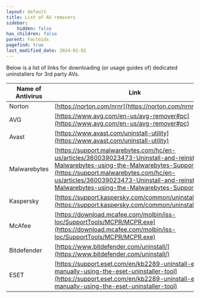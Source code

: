 ```yaml
---
layout: default
title: List of AV removers
sidebar:
    hidden: false
has_children: false
parent: Factoids
pagefind: true
last_modified_date: 2024-01-02
---
```


Below is a list of links for downloading (or usage guides of) dedicated uninstallers for 3rd party AVs. 

|Name of Antivirus|Link|
|---|---|
|Norton|[https://norton.com/nrnr](https://norton.com/nrnr)|
|AVG|[https://www.avg.com/en-us/avg-remover#pc](https://www.avg.com/en-us/avg-remover#pc)|
|Avast|[https://www.avast.com/uninstall-utility](https://www.avast.com/uninstall-utility)|
|Malwarebytes|[https://support.malwarebytes.com/hc/en-us/articles/360039023473-Uninstall-and-reinstall-Malwarebytes-using-the-Malwarebytes-Support-Tool](https://support.malwarebytes.com/hc/en-us/articles/360039023473-Uninstall-and-reinstall-Malwarebytes-using-the-Malwarebytes-Support-Tool)|
|Kaspersky|[https://support.kaspersky.com/common/uninstall/1464](https://support.kaspersky.com/common/uninstall/1464)|
|McAfee|[https://download.mcafee.com/molbin/iss-loc/SupportTools/MCPR/MCPR.exe](https://download.mcafee.com/molbin/iss-loc/SupportTools/MCPR/MCPR.exe)|
|Bitdefender|[https://www.bitdefender.com/uninstall/](https://www.bitdefender.com/uninstall/)|
|ESET|[https://support.eset.com/en/kb2289-uninstall-eset-manually-using-the-eset-uninstaller-tool](https://support.eset.com/en/kb2289-uninstall-eset-manually-using-the-eset-uninstaller-tool)|
